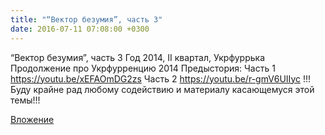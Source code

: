```yaml
---
title: "“Вектор безумия”, часть 3"
date: 2016-07-11 07:08:00 +0300
---
```


“Вектор безумия”, часть 3
Год 2014, II квартал, Укрфуррька
Продолжение про Укрфурренцию 2014
Предыстория:
Часть 1 https://youtu.be/xEFAOmDG2zs
Часть 2 https://youtu.be/r-gmV6UIIyc
!!!Буду крайне рад любому содействию и материалу касающемуся этой темы!!!

[Вложение](https://vk.com/video41076938_456239105)

